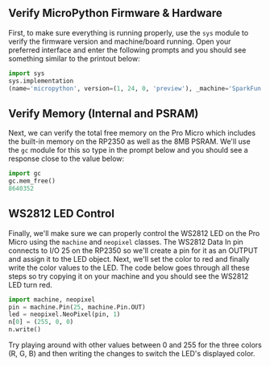 



## Verify MicroPython Firmware & Hardware

First, to make sure everything is running properly, use the <code>sys</code> module to verify the firmware version and machine/board running. Open your preferred interface and enter the following prompts and you should see something similar to the printout below:

``` py
import sys
sys.implementation
(name='micropython', version=(1, 24, 0, 'preview'), _machine='SparkFun Pro Micro RP2350 with RP2350', _mpy=7942)
```

## Verify Memory (Internal and PSRAM)

Next, we can verify the total free memory on the Pro Micro which includes the built-in memory on the RP2350 as well as the 8MB PSRAM. We'll use the <code>gc</code> module for this so type in the prompt below and you should see a response close to the value below:

``` py
import gc
gc.mem_free()
8640352
```



## WS2812 LED Control

Finally, we'll make sure we can properly control the WS2812 LED on the Pro Micro using the <code>machine</code> and <code>neopixel</code> classes. The WS2812 Data In pin connects to I/O 25 on the RP2350 so we'll create a pin for it as an OUTPUT and assign it to the LED object. Next, we'll set the color to red and finally write the color values to the LED. The code below goes through all these steps so try copying it on your machine and you should see the WS2812 LED turn red.

``` py
import machine, neopixel
pin = machine.Pin(25, machine.Pin.OUT)
led = neopixel.NeoPixel(pin, 1)
n[0] = (255, 0, 0)
n.write()
```

Try playing around with other values between 0 and 255 for the three colors (R, G, B) and then writing the changes to switch the LED's displayed color.
